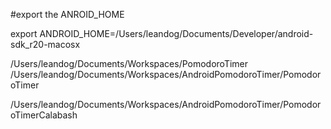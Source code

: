 
#export the ANROID_HOME

export ANDROID_HOME=/Users/leandog/Documents/Developer/android-sdk_r20-macosx

/Users/leandog/Documents/Workspaces/PomodoroTimer
/Users/leandog/Documents/Workspaces/AndroidPomodoroTimer/PomodoroTimer


/Users/leandog/Documents/Workspaces/AndroidPomodoroTimer/PomodoroTimerCalabash